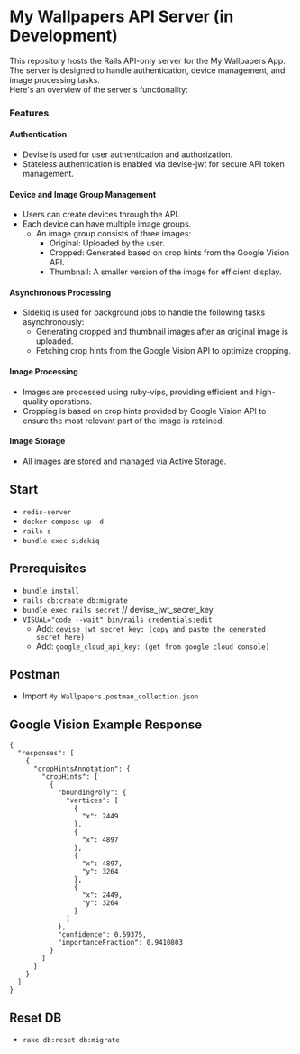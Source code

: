 # My Wallpapers API Server (in Development)
This repository hosts the Rails API-only server for the My Wallpapers App.
The server is designed to handle authentication, device management, and image processing tasks.  
Here's an overview of the server's functionality:

### Features
#### Authentication
- Devise is used for user authentication and authorization.
- Stateless authentication is enabled via devise-jwt for secure API token management.
#### Device and Image Group Management
- Users can create devices through the API.
- Each device can have multiple image groups.
  - An image group consists of three images:
    - Original: Uploaded by the user.
    - Cropped: Generated based on crop hints from the Google Vision API.
    - Thumbnail: A smaller version of the image for efficient display.
#### Asynchronous Processing
- Sidekiq is used for background jobs to handle the following tasks asynchronously:
  - Generating cropped and thumbnail images after an original image is uploaded.
  - Fetching crop hints from the Google Vision API to optimize cropping.
#### Image Processing
- Images are processed using ruby-vips, providing efficient and high-quality operations.
- Cropping is based on crop hints provided by Google Vision API to ensure the most relevant part of the image is retained.
#### Image Storage
- All images are stored and managed via Active Storage.

## Start
- `redis-server`
- `docker-compose up -d`
- `rails s`
- `bundle exec sidekiq`

## Prerequisites
- `bundle install`
- `rails db:create db:migrate`
- `bundle exec rails secret` // devise_jwt_secret_key
- `VISUAL="code --wait" bin/rails credentials:edit`
  - Add: `devise_jwt_secret_key: (copy and paste the generated secret here)`
  - Add: `google_cloud_api_key: (get from google cloud console)`

## Postman
- Import `My Wallpapers.postman_collection.json`

## Google Vision Example Response
```
{
  "responses": [
    {
      "cropHintsAnnotation": {
        "cropHints": [
          {
            "boundingPoly": {
              "vertices": [
                {
                  "x": 2449
                },
                {
                  "x": 4897
                },
                {
                  "x": 4897,
                  "y": 3264
                },
                {
                  "x": 2449,
                  "y": 3264
                }
              ]
            },
            "confidence": 0.59375,
            "importanceFraction": 0.9410803
          }
        ]
      }
    }
  ]
}
```

## Reset DB
- `rake db:reset db:migrate`